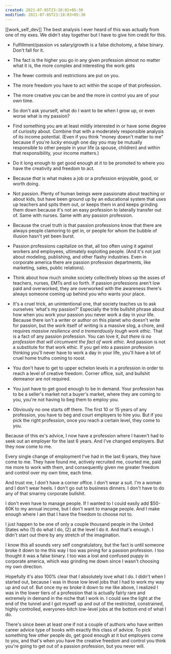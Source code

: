 ```yaml
---
created: 2021-07-05T23:18:01+05:30
modified: 2021-07-05T23:18:03+05:30
---
```

[[work_self_dev]]
The best analysis I ever heard of this was actually from one of my exes. We didn't stay together but I have to give him credit for this.

* Fulfillment/passion vs salary/growth is a false dichotomy, a false binary. Don't fall for it. 

* The fact is the higher you go in any given profession almost no matter what it is, the more complex and interesting the work gets

* The fewer controls and restrictions are put on you.

* The more freedom you have to act within the scope of that profession.

* The more creative you can be and the more in control you are of your own time.

* So don't ask yourself, what do I want to be when I grow up, or even worse what is my passion?

* Find something you are at least mildly interested in or have some degree of curiosity about. Combine that with a moderately responsible analysis of its income potential. (Even if you think "money doesn't matter to me" because if you're *lucky* enough one day you may be mutually responsible to other people in your life (a spouse, children) and within that responsibility, your income matters.) 

* Do it long enough to get good enough at it to be promoted to where you have the creativity and freedom to act. 

* Because *that* is what makes a job or a profession enjoyable, good, or worth doing. 

* Not passion. Plenty of human beings were passionate about teaching or about kids, but have been ground up by an educational system that uses up teachers and spits them out, or keeps them in and keeps grinding them down because it's not an easy profession to laterally transfer out of. Same with nurses. Same with any passion profession. 

* Because the cruel truth is that passion professions know that there are always people clamoring to get in, or people for whom the bubble of illusion hasn't yet been burst.

* Passion professions capitalize on that, all too often using it against workers and employees, ultimately exploiting people. (And it's not just about modeling, publishing, and other flashy industries. Even in corporate america there are passion profession departments, like marketing, sales, public relations). 

* Think about how much smoke society collectively blows up the asses of teachers, nurses, EMTs and so forth. If passion professions aren't low paid and overworked, they are overworked with the awareness there's always someone coming up behind you who wants your place. 

* It's a cruel trick, an unintentional one, that society teaches us to ask ourselves 'what's my passion?' Especially the trite bullshit phrase about how when you work your passion you never work a day in your life. Because there isn't a writer or author on this planet who doesn't write for passion, but the work itself of writing is a massive slog, a chore, and requires *massive resilience and a tremendously tough work ethic.* That is a fact of any passion profession. You can love it, *but there is no profession that will circumvent the fact of work ethic.* And passion is not a substitute for that work ethic. If you get into a passion profession thinking you'll never have to work a day in your life, you'll have a lot of cruel home truths coming to roost. 

* You don't have to get to upper echelon levels in a profession in order to reach a level of creative freedom. Corner office, suit, and bullshit demeanor are not required. 

* You just have to get good enough to be in demand. Your profession has to be a seller's market not a buyer's market, where they are coming to you, you're not having to beg them to employ you. 

* Obviously no one starts off there. The first 10 or 15 years of any profession, you have to beg and court employers to hire you. But if you pick the right profession, once you reach a certain level, they come to you. 

Because of this ex's advice, I now have a profession where I haven't had to seek out an employer for the last 6 years. And I've changed employers. But they now come to me. 

Every single change of employment I've had in the last 6:years, they have come to me. They have found me, actively recruited me, courted me, paid me more to work with them, and consequently given me greater freedom and control over my own time, each time. 

And trust me, I don't have a corner office. I don't wear a suit. I'm a woman and I don't wear heels. I don't go out to business dinners. I don't have to do any of that smarmy corporate bullshit. 

I don't even have to manage people. If I wanted to I could easily add $50-60K to my annual income, but I don't want to manage people. And I make enough where I am that I have the freedom to choose not to. 

I just happen to be one of only a couple thousand people in the United States who (1) do what I do, (2) at the level I do it. And that's enough. I didn't start out there by any stretch of the imagination.  

I know this all sounds very self congratulatory, but the fact is until someone broke it down to me this way I too was pining for a passion profession. I too thought it was a false binary. I too was a lost and confused puppy in corporate america, which was grinding me down since I wasn't choosing my own direction. 

Hopefully it's also 100% clear that I absolutely love what I do. I didn't when I started out, because I was in those low level jobs that I had to work my way up and out of. But once my ex broke it down to me like above, I realized I was in the lower tiers of a profession that is actually fairly rare and extremely in demand in the niche that I work in. I could see the light at the end of the tunnel and I got myself up and out of the restricted, constrained, highly controlled, everyones-bitch low-level jobs at the bottom end of what I do. 

There's since been at least one if not a couple of authors who have written career advice type of books with exactly this class of advice. To pick something few other people do, get good enough at it but employers come to you, and that's when you have the creative freedom and control you think you're going to get out of a passion profession, but you never will.
